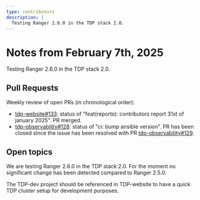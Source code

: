 ```yaml
---
type: contributors
description: |
  Testing Ranger 2.6.0 in the TDP stack 2.0.
---
```


# Notes from February 7th, 2025

Testing Ranger 2.6.0 in the TDP stack 2.0.

## Pull Requests

Weekly review of open PRs (in chronological order):

- [tdp-website#133](https://github.com/TOSIT-IO/tdp-website/pull/133): status of "feat(reports): contributors report 31st of january 2025". PR merged.
- [tdp-observability#128](https://github.com/TOSIT-IO/tdp-observability/pull/128): status of "ci: bump ansible version". PR has been closed since the issue has been resolved with PR [tdp-observability#129](https://github.com/TOSIT-IO/tdp-observability/pull/129).

## Open topics

We are testing Ranger 2.6.0 in the TDP stack 2.0. For the moment no significant change has been detected compared to Ranger 2.5.0.

The TDP-dev project should be referenced in TDP-website to have a quick TDP cluster setup for development purposes.
